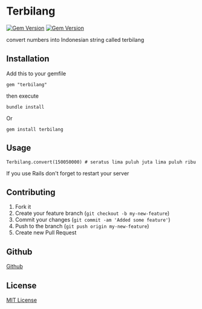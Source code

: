 # Terbilang
[![Gem Version](https://badge.fury.io/rb/terbilang.svg)](https://badge.fury.io/rb/terbilang) [![Gem Version](https://travis-ci.org/kovloq/terbilang.svg)](http://travis-ci.org/kovloq/terbilang) 

convert numbers into Indonesian string called terbilang

## Installation 

Add this to your gemfile

` gem "terbilang" `

then execute

` bundle install `

Or

`gem install terbilang`

## Usage
` Terbilang.convert(150050000) # seratus lima puluh juta lima puluh ribu `

If you use Rails don't forget to restart your server


## Contributing

1. Fork it
2. Create your feature branch (`git checkout -b my-new-feature`)
3. Commit your changes (`git commit -am 'Added some feature'`)
4. Push to the branch (`git push origin my-new-feature`)
5. Create new Pull Request

## Github
[Github](https://github.com/kovloq/terbilang)

## License
[MIT License](http://dana.mit-license.org/)